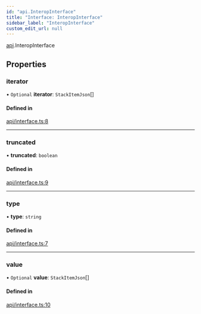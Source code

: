 ```yaml
---
id: "api.InteropInterface"
title: "Interface: InteropInterface"
sidebar_label: "InteropInterface"
custom_edit_url: null
---
```


[api](../namespaces/api.md).InteropInterface

## Properties

### iterator

• `Optional` **iterator**: `StackItemJson`[]

#### Defined in

[api/interface.ts:8](https://github.com/CityOfZion/isengard/blob/3adaf39/sdk/src/api/interface.ts#L8)

___

### truncated

• **truncated**: `boolean`

#### Defined in

[api/interface.ts:9](https://github.com/CityOfZion/isengard/blob/3adaf39/sdk/src/api/interface.ts#L9)

___

### type

• **type**: `string`

#### Defined in

[api/interface.ts:7](https://github.com/CityOfZion/isengard/blob/3adaf39/sdk/src/api/interface.ts#L7)

___

### value

• `Optional` **value**: `StackItemJson`[]

#### Defined in

[api/interface.ts:10](https://github.com/CityOfZion/isengard/blob/3adaf39/sdk/src/api/interface.ts#L10)
